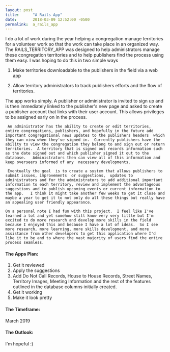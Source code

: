 ```yaml
---
layout: post
title:      "A Rails App"
date:       2018-03-09 12:52:00 -0500
permalink:  a_rails_app
---
```



 I do a lot of work during the year helping a congregation manage territories for a volunteer work so that the work can take place in an organized way.  The RAILS_TERRITORY_APP  was designed to help administrators manage these congregation territories and to help publishers find the process using them easy.  I was hoping to do this in two simple ways
 
1.  Make territories downloadable to the publishers in the field via a web app 

2.   Allow territory administrators to track publishers efforts and the flow of territories.

  The app works simply.   A publisher or administrator is invited to sign up and is then immediately linked to the publisher's new page and asked to create a publisher account that links with their user account.  This allows privileges to be assigned early on in the process.   
	
	 An administrator has the ability to create or edit territories,  entire congregations, publishers, and hopefully in the future add important congregational news updates to the publishers headers  which they can view when they've signed in.  Currently	publishers have the ability to view the congregation they belong to and sign out or return territories.  A territory that is signed out records information such as the date signed out and which publisher signed it out to the database.   Administrators then can view all of this information and keep overseers informed of any  necessary developments. 
	 
	 Eventually the goal  is to create a system that allows publishers to submit issues, improvements  or suggestions,  updates to administrators and for the administrators to add additional important information to each territory, review and implement the advantageous suggestions and to publish upcoming events or current information to the app.   I think it might take another few weeks to get it close and maybe a year to get it to not only do all these things but really have an appealing user friendly appearance.
	 
	On a personal note I had fun with this project.  I feel like I've learned a lot and yet somehow still know very very little but I'm excited to do more research and develop more skills in the field because I enjoyed this and because I have a lot of ideas.  So I see more research, more learning, more skills development, and more assistance from other developers to get this application where I'd like it to be and to where the vast majority of users find the entire process seamless.
	
#### The Apps Plan:

1.  Get it reviewed
2.  Apply the suggestions
3.  Add Do Not Call Records, House to House Records, Street Names, Territory Images, Meeting Information and the rest of the features outlined in the database columns initially created.
4.  Get it working
5.  Make it look pretty

#### The Timeframe:

March 2019

#### The Outlook:

I'm hopeful :) 

